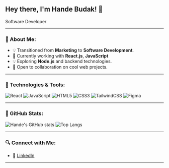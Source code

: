 ## Hey there, I'm Hande Budak! 🌟

Software Developer 

---

### 🌟 About Me:
- 💡 Transitioned from **Marketing** to **Software Development**.
- 🔧 Currently working with **React.js**, **JavaScript**
- 💡 Exploring **Node.js** and backend technologies.
- 👥 Open to collaboration on cool web projects.

---

### 🌟 Technologies & Tools:

![React](https://img.shields.io/badge/-React-61DAFB?style=flat&logo=react&logoColor=white)
![JavaScript](https://img.shields.io/badge/-JavaScript-F7DF1E?style=flat&logo=javascript&logoColor=black)
![HTML5](https://img.shields.io/badge/-HTML5-E34F26?style=flat&logo=html5&logoColor=white)
![CSS3](https://img.shields.io/badge/-CSS3-1572B6?style=flat&logo=css3)
![TailwindCSS](https://img.shields.io/badge/-TailwindCSS-38B2AC?style=flat&logo=tailwind-css&logoColor=white)
![Figma](https://img.shields.io/badge/-Figma-F24E1E?style=flat&logo=figma&logoColor=white)

---

### 🌟 GitHub Stats:

![Hande's GitHub stats](https://github-readme-stats.vercel.app/api?username=HandeBudak&show_icons=true&theme=radical)
![Top Langs](https://github-readme-stats.vercel.app/api/top-langs/?username=HandeBudak&layout=compact&theme=radical)


---

### 🔍 Connect with Me:
- 🌟 [LinkedIn](https://www.linkedin.com/in/hande-budak-658702159/) 

---


